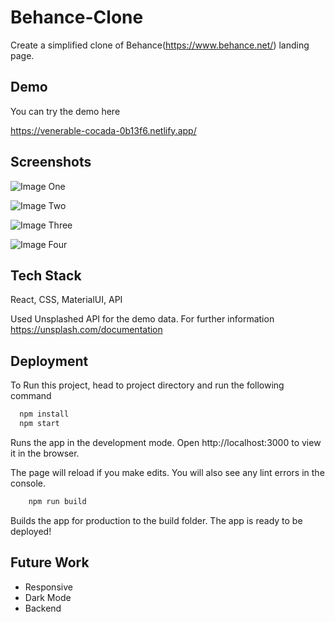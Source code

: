 
# Behance-Clone

Create a simplified clone of Behance(https://www.behance.net/) landing page.



## Demo

You can try the demo here

https://venerable-cocada-0b13f6.netlify.app/
## Screenshots

![Image One](https://github.com/AB-Murali/BehnaceClone/readmeFiles/1.png?raw=true)

![Image Two](https://github.com/AB-Murali/BehnaceClone/readmeFiles/1.png?raw=true)

![Image Three](https://github.com/AB-Murali/BehnaceClone/readmeFiles/1.png?raw=true)

![Image Four](https://github.com/AB-Murali/BehnaceClone/readmeFiles/1.png?raw=true)

## Tech Stack
React, CSS, MaterialUI, API

Used Unsplashed API for the demo data. For further information
https://unsplash.com/documentation



## Deployment

To Run this project, head to project directory and run the following command

```bash
  npm install
  npm start
```

Runs the app in the development mode.
Open http://localhost:3000 to view it in the browser.

The page will reload if you make edits.
You will also see any lint errors in the console.

```bash
    npm run build
```

Builds the app for production to the build folder.
The app is ready to be deployed!
## Future Work

- Responsive
- Dark Mode
- Backend


